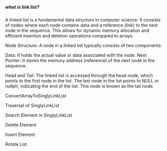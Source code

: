 ##### 


##### what is link list?

A linked list is a fundamental data structure in computer science. It consists of nodes where each node contains data and a reference (link) to the next node in the sequence. This allows for dynamic memory allocation and efficient insertion and deletion operations compared to arrays.


Node Structure: A node in a linked list typically consists of two components:

Data: It holds the actual value or data associated with the node.
Next Pointer: It stores the memory address (reference) of the next node in the sequence.

Head and Tail: The linked list is accessed through the head node, which points to the first node in the list. The last node in the list points to NULL or nullptr, indicating the end of the list. This node is known as the tail node.




ConvertArrayToSinglyLinkList

Traversal of SinglyLinkList

Search Element in SinglyLinkList

Delete Element

Insert Element

Rotate List

